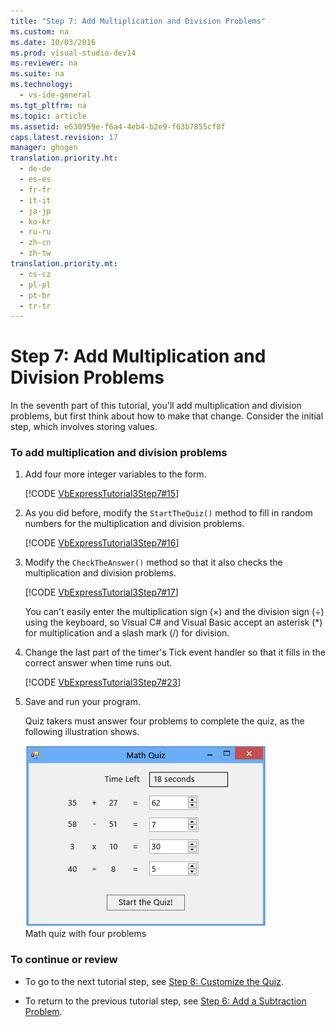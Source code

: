 ```yaml
---
title: "Step 7: Add Multiplication and Division Problems"
ms.custom: na
ms.date: 10/03/2016
ms.prod: visual-studio-dev14
ms.reviewer: na
ms.suite: na
ms.technology: 
  - vs-ide-general
ms.tgt_pltfrm: na
ms.topic: article
ms.assetid: e638959e-f6a4-4eb4-b2e9-f63b7855cf8f
caps.latest.revision: 17
manager: ghogen
translation.priority.ht: 
  - de-de
  - es-es
  - fr-fr
  - it-it
  - ja-jp
  - ko-kr
  - ru-ru
  - zh-cn
  - zh-tw
translation.priority.mt: 
  - cs-cz
  - pl-pl
  - pt-br
  - tr-tr
---
```

# Step 7: Add Multiplication and Division Problems
In the seventh part of this tutorial, you'll add multiplication and division problems, but first think about how to make that change. Consider the initial step, which involves storing values.  
  
### To add multiplication and division problems  
  
1.  Add four more integer variables to the form.  
  
     [!CODE [VbExpressTutorial3Step7#15](../CodeSnippet/VS_Snippets_VBCSharp/vbexpresstutorial3step7#15)]  
  
2.  As you did before, modify the `StartTheQuiz()` method to fill in random numbers for the multiplication and division problems.  
  
     [!CODE [VbExpressTutorial3Step7#16](../CodeSnippet/VS_Snippets_VBCSharp/vbexpresstutorial3step7#16)]  
  
3.  Modify the `CheckTheAnswer()` method so that it also checks the multiplication and division problems.  
  
     [!CODE [VbExpressTutorial3Step7#17](../CodeSnippet/VS_Snippets_VBCSharp/vbexpresstutorial3step7#17)]  
  
     You can't easily enter the multiplication sign (×) and the division sign (÷) using the keyboard, so Visual C# and Visual Basic accept an asterisk (*) for multiplication and a slash mark (/) for division.  
  
4.  Change the last part of the timer's Tick event handler so that it fills in the correct answer when time runs out.  
  
     [!CODE [VbExpressTutorial3Step7#23](../CodeSnippet/VS_Snippets_VBCSharp/vbexpresstutorial3step7#23)]  
  
5.  Save and run your program.  
  
     Quiz takers must answer four problems to complete the quiz, as the following illustration shows.  
  
     ![Math quiz with four problems](../VS_IDE/media/Express_FinishedQuiz.png "Express_FinishedQuiz")  
Math quiz with four problems  
  
### To continue or review  
  
-   To go to the next tutorial step, see [Step 8: Customize the Quiz](../VS_IDE/Step-8--Customize-the-Quiz.md).  
  
-   To return to the previous tutorial step, see [Step 6: Add a Subtraction Problem](../VS_IDE/Step-6--Add-a-Subtraction-Problem.md).